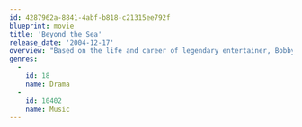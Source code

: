 ```yaml
---
id: 4287962a-8841-4abf-b818-c21315ee792f
blueprint: movie
title: 'Beyond the Sea'
release_date: '2004-12-17'
overview: "Based on the life and career of legendary entertainer, Bobby Darin, the biopic moves back and forth between his childhood and adulthood, to tell the tale of his remarkable life. Kevin Spacey did his own singing for Beyond the Sea, recreating Bobby Darin's vocal style with uncanny accuracy."
genres:
  -
    id: 18
    name: Drama
  -
    id: 10402
    name: Music
---
```

